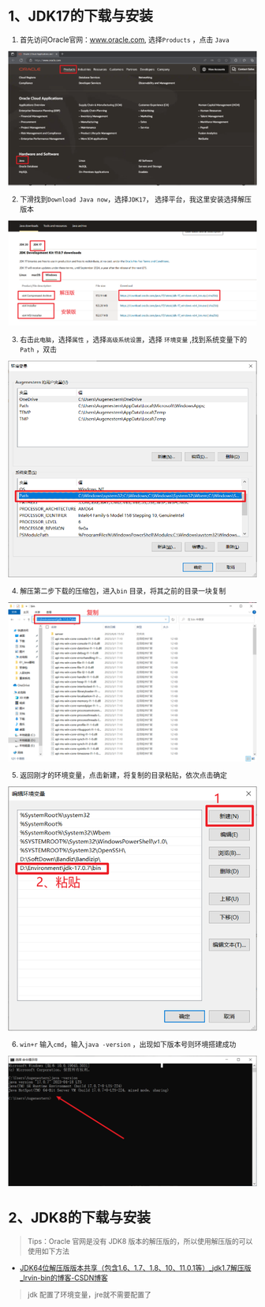 # 1、JDK17的下载与安装

1. 首先访问Oracle官网：www.oracle.com, 选择`Products` ，点击 `Java`

![](00.java环境搭建.assets/1.png)

2. 下滑找到`Download Java now`，选择`JDK17`， 选择平台，我这里安装选择解压版本

![](00.java环境搭建.assets/2.png)

3. 右击`此电脑`，选择`属性` ，选择`高级系统设置`，选择 `环境变量` ,找到系统变量下的 `Path` ，双击

![](00.java环境搭建.assets/3.png)



4. 解压第二步下载的压缩包，进入`bin` 目录，将其之前的目录一块复制

![](00.java环境搭建.assets/4.png)

5. 返回刚才的环境变量，点击新建，将复制的目录粘贴，依次点击确定

![](00.java环境搭建.assets/5.png)

6. `win+r` 输入`cmd`，输入`java -version` ，出现如下版本号则环境搭建成功

![](00.java环境搭建.assets/6.png)







# 2、JDK8的下载与安装

> Tips：Oracle 官网是没有 JDK8 版本的解压版的，所以使用解压版的可以使用如下方法

- [JDK64位解压版版本共享（包含1.6、1.7、1.8、10、11.0.1等）_jdk1.7解压版_Irvin-bin的博客-CSDN博客](https://blog.csdn.net/bin470398393/article/details/87931302)

> jdk  配置了环境变量，jre就不需要配置了































































































